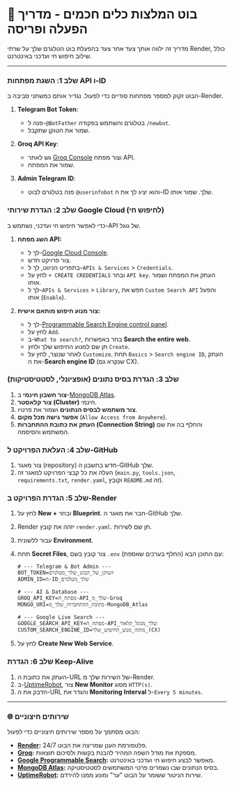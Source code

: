 # 🤖 בוט המלצות כלים חכמים - מדריך הפעלה ופריסה

מדריך זה ילווה אותך צעד אחר צעד בהפעלת בוט הטלגרם שלך על שרתי Render, כולל שילוב חיפוש חי ועדכני באינטרנט.

---

### שלב 1: השגת מפתחות API ו-ID

הבוט זקוק למספר מפתחות סודיים כדי לפעול. נגדיר אותם כמשתני סביבה ב-Render.

1.  **Telegram Bot Token**:
    * פנה ל-`@BotFather` בטלגרם והשתמש בפקודה `/newbot`.
    * שמור את הטוקן שתקבל.

2.  **Groq API Key**:
    * גש לאתר [Groq Console](https://console.groq.com/keys) וצור מפתח API.
    * שמור את המפתח.

3.  **Admin Telegram ID**:
    * פנה בטלגרם לבוט `@userinfobot` והוא יציג לך את ה-ID שלך. שמור אותו.

### שלב 2: הגדרת שירותי Google Cloud (לחיפוש חי)

כדי לאפשר חיפוש חי ועדכני, נשתמש ב-API של גוגל.

1.  **השג מפתח API:**
    * לך ל-[Google Cloud Console](https://console.cloud.google.com/).
    * צור פרויקט חדש.
    * בתפריט הניווט, לך ל-`APIs & Services` > `Credentials`.
    * לחץ על `+ CREATE CREDENTIALS` ובחר `API key`. העתק את המפתח ושמור אותו.
    * לך ל-`APIs & Services` > `Library`, חפש את `Custom Search API` והפעל אותו (`Enable`).

2.  **צור מנוע חיפוש מותאם אישית:**
    * לך ל-[Programmable Search Engine control panel](https://programmablesearchengine.google.com/controlpanel/all).
    * לחץ על `Add`.
    * ב-`What to search?`, בחר באפשרות **Search the entire web**.
    * תן שם למנוע החיפוש שלך ולחץ `Create`.
    * לאחר שנוצר, לחץ על `Customize`. תחת `Basics` > `Search engine ID`, העתק את ה-**Search engine ID** (שנקרא גם CX).

### שלב 3: הגדרת בסיס נתונים (אופציונלי, לסטטיסטיקות)

1.  **צור חשבון חינמי** ב-[MongoDB Atlas](https://www.mongodb.com/cloud/atlas/register).
2.  **צור קלאסטר (Cluster)** חינמי.
3.  **צור משתמש לבסיס הנתונים** ושמור את פרטיו.
4.  **אפשר גישה מכל מקום** (`Allow Access from Anywhere`).
5.  **העתק את כתובת ההתחברות (Connection String)** והחלף בה את שם המשתמש והסיסמה.

### שלב 4: העלאת הפרויקט ל-GitHub

1.  צור מאגר (repository) חדש בחשבון ה-GitHub שלך.
2.  העלה את כל קבצי הפרויקט למאגר זה (`main.py`, `tools.json`, `requirements.txt`, `render.yaml`, וקובץ `README.md` זה).

### שלב 5: הגדרת הפרויקט ב-Render

1.  לחץ על **New +** ובחר **Blueprint**. חבר את מאגר ה-GitHub שלך.
2.  Render יזהה את קובץ `render.yaml`. תן שם לשירות.
3.  עבור ללשונית **Environment**.
4.  תחת **Secret Files**, צור קובץ בשם `.env` עם התוכן הבא (החלף בערכים שאספת):

    ```
    # --- Telegram & Bot Admin ---
    BOT_TOKEN=הטוקן_של_הבוט_שלך_מטלגרם
    ADMIN_ID=ה-ID_שלך_מטלגרם

    # --- AI & Database ---
    GROQ_API_KEY=מפתח_ה-API_שלך_מ-Groq
    MONGO_URI=כתובת_ההתחברות_שלך_מ-MongoDB_Atlas

    # --- Google Live Search ---
    GOOGLE_SEARCH_API_KEY=מפתח_ה-API_שלך_מגוגל_קלאוד
    CUSTOM_SEARCH_ENGINE_ID=מזהה_מנוע_החיפוש_שלך_(CX)
    ```

5.  לחץ על **Create New Web Service**.

### שלב 6: הגדרת Keep-Alive

1.  העתק את כתובת ה-URL של השירות שלך מ-Render.
2.  ב-[UptimeRobot](https://uptimerobot.com/), צור **New Monitor** מסוג `HTTP(s)`.
3.  הדבק את ה-URL והגדר את **Monitoring Interval** ל-`Every 5 minutes`.

---

### 🌐 שירותים חיצוניים

הבוט מסתמך על מספר שירותים חיצוניים כדי לפעול:
* **[Render](https://render.com/):** פלטפורמת הענן שמריצה את הבוט 24/7.
* **[Groq](https://groq.com/):** מספקת את מודל השפה המהיר להבנת בקשות ולסיכום תוצאות.
* **[Google Programmable Search](https://programmablesearchengine.google.com/):** מאפשר לבצע חיפוש חי ועדכני באינטרנט.
* **[MongoDB Atlas](https://www.mongodb.com/cloud/atlas):** בסיס הנתונים שבו נשמרים פרטי המשתמשים לסטטיסטיקה.
* **[UptimeRobot](https://uptimerobot.com/):** שירות הניטור ששומר על הבוט "ער" ומונע ממנו להירדם.
